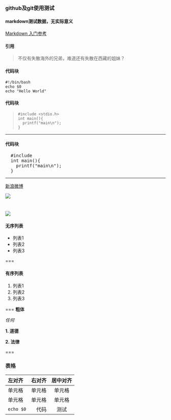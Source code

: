 ### github及git使用测试


#### markdown测试数据，无实际意义
[Markdown 入门参考](https://github.com/stamhe/Learning-Markdown 'Markdown 入门参考')
#### 引用
> 不仅有失散海外的兄弟，难道还有失散在西藏的姐妹？

#### 代码块

```shell
#!/bin/bash
echo $0
echo "Hello World"
```

#### 代码块
>     #include <stdio.h>
>     int main(){
>       printf("main\n");
>     }

____
#### 代码块
<pre>
  #include <stdio.h>
  int main(){
    printf("main\n");
  }
</pre>

----


[新浪微博](http://weibo.com/stam0 "stamhe")

![](http://ww2.sinaimg.cn/large/6745c397jw1e9oh0535dxj20go0rstd6.jpg)

![](https://raw.github.com/stamhe/test1/master/1.jpg)
===
#### 无序列表
- 列表1
- 列表2
- 列表3

===
#### 有序列表
1. 列表1
2. 列表2
3. 列表3

===
**粗体**

*任何*

**1. 道德**

**2. 法律**

===
### 表格

| 左对齐 | 右对齐 | 居中对齐 |
| :-----| ----: | :----: |
| 单元格 | 单元格 | 单元格 |
| 单元格 | 单元格 | 单元格 |
| `echo $0`| 代码| 测试|



